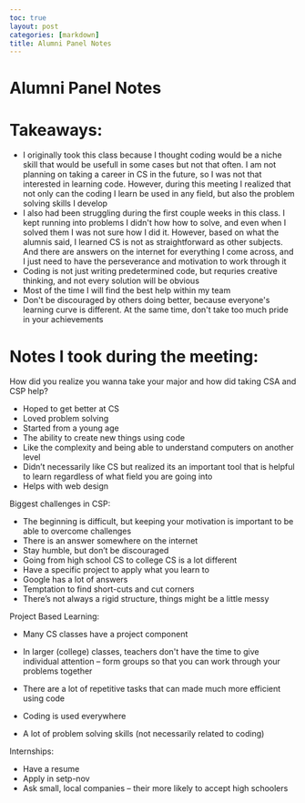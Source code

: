 ```yaml
---
toc: true
layout: post
categories: [markdown]
title: Alumni Panel Notes
---
```



# Alumni Panel Notes

# Takeaways: 

- I originally took this class because I thought coding would be a niche skill that would be usefull in some cases but not that often. I am not planning on taking a career in CS in the future, so I was not that interested in learning code. However, during this meeting I realized that not only can the coding I learn be used in any field, but also the problem solving skills I develop
- I also had been struggling during the first couple weeks in this class. I kept running into problems I didn't how how to solve, and even when I solved them I was not sure how I did it. However, based on what the alumnis said, I learned CS is not as straightforward as other subjects. And there are answers on the internet for everything I come across, and I just need to have the perseverance and motivation to work through it
- Coding is not just writing predetermined code, but requries creative thinking, and not every solution will be obvious 
- Most of the time I will find the best help within my team
- Don't be discouraged by others doing better, because everyone's learning curve is different. At the same time, don't take too much pride in your achievements

# Notes I took during the meeting: 

How did you realize you wanna take your major and how did taking CSA and CSP help?

- Hoped to get better at CS
- Loved problem solving
- Started from a young age
- The ability to create new things using code
- Like the complexity and being able to understand computers on another level
- Didn’t necessarily like CS but realized its an important tool that is helpful to learn regardless of what field you are going into
- Helps with web design 


Biggest challenges in CSP:

- The beginning is difficult, but keeping your motivation is important to be able to overcome challenges
- There is an answer somewhere on the internet
- Stay humble, but don’t be discouraged
- Going from high school CS to college CS is a lot different 
- Have a specific project to apply what you learn to
- Google has a lot of answers
- Temptation to find short-cuts and cut corners
- There’s not always a rigid structure, things might be a little messy

Project Based Learning:

- Many CS classes have a project component
- In larger (college) classes, teachers don't have the time to give individual attention – form groups so that you can work through your problems together

- There are a lot of repetitive tasks that can made much more efficient using code
- Coding is used everywhere
- A lot of problem solving skills (not necessarily related to coding)

Internships:

- Have a resume
- Apply in setp-nov
- Ask small, local companies – their more likely to accept high schoolers
